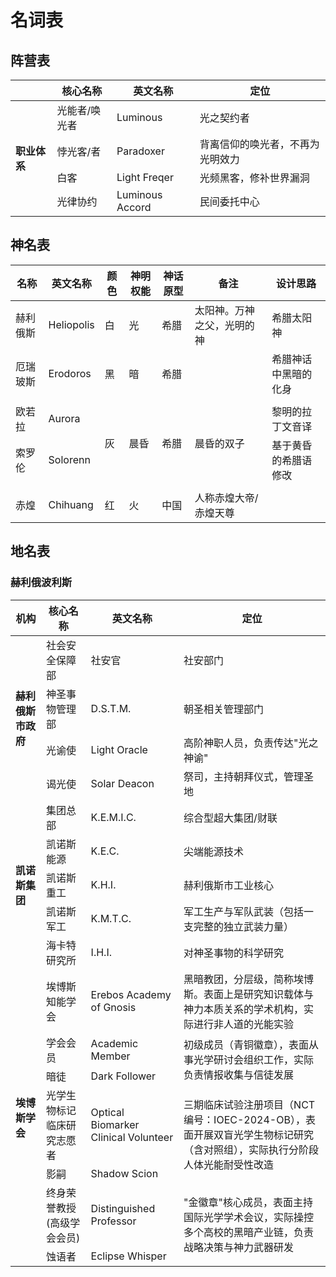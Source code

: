 # 名词表

## 阵营表

<table>
    <thead>
        <tr>
            <th><strong></strong></th><th><strong>核心名称</strong></th><th><strong>英文名称</strong></th><th><strong>定位</strong></th>
        </tr>
    </thead>
    <tbody>
        <tr><td rowspan="4"><strong>职业体系</strong></td>
            <td>光能者/唤光者</td><td>Luminous</td><td>光之契约者</td>
        </tr>
        <tr>
            <td>悖光客/者</td><td>Paradoxer</td><td>背离信仰的唤光者，不再为光明效力</td>
        </tr>
        <tr>
            <td>白客</td><td>Light Freqer</td><td>光频黑客，修补世界漏洞</td>
        </tr>
        <tr>
            <td>光律协约</td><td>Luminous Accord</td><td>民间委托中心</td>
        </tr>
    </tbody>
</table>

## 神名表

<table>
    <thead>
        <tr>
            <th>名称</th><th>英文名称</th><th>颜色</th><th>神明权能</th><th>神话原型</th><th>备注</th><th>设计思路</th>
        </tr>
    </thead>
    <tbody>
        <tr>
            <td>赫利俄斯</td><td>Heliopolis</td><td>白</td><td>光</td><td>希腊</td>
            <td>太阳神。万神之父，光明的神</td><td>希腊太阳神</td>
        </tr>
        <tr>
            <td>厄瑞玻斯</td><td>Erodoros</td><td>黑</td><td>暗</td><td>希腊</td>
            <td></td><td>希腊神话中黑暗的化身</td>
        </tr>
        <tr>
            <td colspan="7"></td>
        </tr>
        <tr>
            <td>欧若拉</td><td>Aurora</td>
            <td rowspan="2">灰</td><td rowspan="2">晨昏</td><td rowspan="2">希腊</td>
            <td rowspan="2">晨昏的双子</td><td>黎明的拉丁文音译</td>
        </tr>
        <tr>
            <td>索罗伦</td><td>Solorenn</td>
            <td>基于黄昏的希腊语修改</td>
        </tr>
        <tr>
            <td colspan="7"></td>
        </tr>
        <tr>
            <td>赤煌</td><td>Chihuang</td><td>红</td><td>火</td><td>中国</td>
            <td>人称赤煌大帝/赤煌天尊</td><td></td>
        </tr>
    </tbody>
</table>

## 地名表

### 赫利俄波利斯

<table>
    <thead>
        <tr>
            <th><strong>机构</strong></th><th><strong>核心名称</strong></th><th><strong>英文名称</strong></th><th><strong>定位</strong></th>
        </tr>
    </thead>
    <tbody>
        <tr><td rowspan="4"><strong>赫利俄斯市政府</strong></td>
            <td>社会安全保障部</td><td>社安官</td><td>社安部门</td>
        </tr>
        <tr>
            <td>神圣事物管理部</td><td>D.S.T.M.</td><td>朝圣相关管理部门</td>
        </tr>
        <tr>
            <td>光谕使</td><td>Light Oracle</td><td>高阶神职人员，负责传达"光之神谕"</td>
        </tr>
        <tr>
            <td>谒光使</td><td>Solar Deacon</td><td>祭司，主持朝拜仪式，管理圣地</td>
        </tr>
        <tr><td rowspan="5"><strong>凯诺斯集团</strong></td>
            <td>集团总部</td><td>K.E.M.I.C.</td><td>综合型超大集团/财联</td>
        </tr>
        <tr>
            <td>凯诺斯能源</td><td>K.E.C.</td><td>尖端能源技术</td>
        </tr>
        <tr>
            <td>凯诺斯重工</td><td>K.H.I.</td><td>赫利俄斯市工业核心</td>
        </tr>
        <tr>
            <td>凯诺斯军工</td><td>K.M.T.C.</td><td>军工生产与军队武装（包括一支完整的独立武装力量）</td>
        </tr>
        <tr>
            <td>海卡特研究所</td><td>I.H.I.</td><td>对神圣事物的科学研究</td>
        </tr>
        <tr><td rowspan="7"><strong>埃博斯学会</strong></td>
            <td>埃博斯知能学会</td><td>Erebos Academy of Gnosis</td>
            <td>黑暗教团，分层级，简称埃博斯。表面上是研究知识载体与神力本质关系的学术机构，实际进行非人道的光能实验</td>
        </tr>
        <tr>
            <td>学会会员</td><td>Academic Member</td>
            <td rowspan="2">初级成员（青铜徽章），表面从事光学研讨会组织工作，实际负责情报收集与信徒发展</td>
        </tr>
        <tr>
            <td>暗徒</td><td>Dark Follower</td>
        </tr>
        <tr>
            <td>光学生物标记临床研究志愿者</td><td>Optical Biomarker Clinical Volunteer</td>
            <td rowspan="2">三期临床试验注册项目（NCT编号：IOEC-2024-OB），表面开展双盲光学生物标记研究（含对照组），实际执行分阶段人体光能耐受性改造</td>
        </tr>
        <tr>
            <td>影嗣</td><td>Shadow Scion</td>
        </tr>
        <tr>
            <td>终身荣誉教授 (高级学会会员)</td><td>Distinguished Professor</td>
            <td rowspan="2">"金徽章"核心成员，表面主持国际光学学术会议，实际操控多个高校的黑暗产业链，负责战略决策与神力武器研发</td>
        </tr>
        <tr>
            <td>蚀语者</td><td>Eclipse Whisper</td>
        </tr>
    </tbody>
</table>